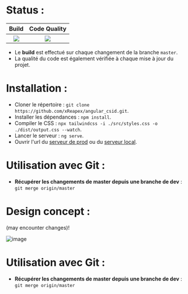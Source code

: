 # Status :
<table>
  <tr>
    <th>Build</th>
    <th>Code Quality</th>
  </tr>
  <tr>
    <th><img src="https://img.shields.io/github/workflow/status/xReapex/angular_csid/Testing%20Angular%20Project?label=Status"></th>
    <th><img src="https://img.shields.io/codacy/grade/72704ecae5b74ddeac15e80ad5b943aa?label=Quality%20Grade"></th>
  </tr>
</table>

- Le **build** est effectué sur chaque changement de la branche ``master``.
- La qualité du code est également vérifiée à chaque mise à jour du projet.

# Installation :

- Cloner le répertoire : ``git clone https://github.com/xReapex/angular_csid.git``.
- Installer les dépendances : ``npm install``.
- Compiler le CSS : ``npx tailwindcss -i ./src/styles.css -o ./dist/output.css --watch``.
- Lancer le serveur : ``ng serve``.
- Ouvrir l'url du [serveur de prod](https://angular-csid.herokuapp.com/) ou du [serveur local](https://localhost:4200).

# Utilisation avec Git :

- **Récupérer les changements de master depuis une branche de dev** : ``git merge origin/master ``

# Design concept :
(may encounter changes)!

![image](https://user-images.githubusercontent.com/56170171/153864984-23e9b9fc-d67d-4dc4-8304-04e1a3dd65ed.png)

# Utilisation avec Git :

- **Récupérer les changements de master depuis une branche de dev** : ``git merge origin/master ``
